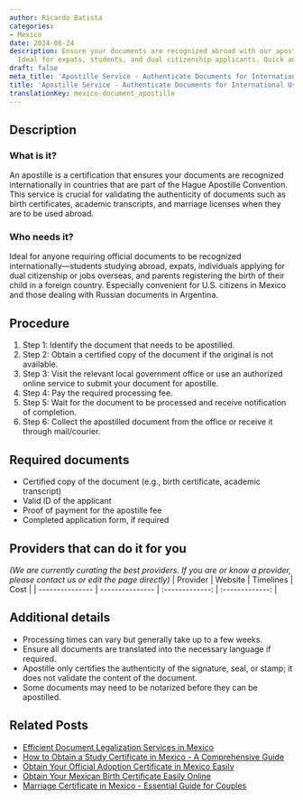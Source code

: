 ```yaml
---
author: Ricardo Batista
categories:
- Mexico
date: 2024-06-24
description: Ensure your documents are recognized abroad with our apostille service.
  Ideal for expats, students, and dual citizenship applicants. Quick and secure process.
draft: false
meta_title: 'Apostille Service - Authenticate Documents for International Use'
title: 'Apostille Service - Authenticate Documents for International Use'
translationKey: mexico-document_apostille
---
```



## Description
### What is it?
An apostille is a certification that ensures your documents are recognized internationally in countries that are part of the Hague Apostille Convention. This service is crucial for validating the authenticity of documents such as birth certificates, academic transcripts, and marriage licenses when they are to be used abroad.

### Who needs it?
Ideal for anyone requiring official documents to be recognized internationally—students studying abroad, expats, individuals applying for dual citizenship or jobs overseas, and parents registering the birth of their child in a foreign country. Especially convenient for U.S. citizens in Mexico and those dealing with Russian documents in Argentina.

## Procedure

1. Step 1: Identify the document that needs to be apostilled.
2. Step 2: Obtain a certified copy of the document if the original is not available.
3. Step 3: Visit the relevant local government office or use an authorized online service to submit your document for apostille.
4. Step 4: Pay the required processing fee.
5. Step 5: Wait for the document to be processed and receive notification of completion.
6. Step 6: Collect the apostilled document from the office or receive it through mail/courier.


## Required documents

- Certified copy of the document (e.g., birth certificate, academic transcript)
- Valid ID of the applicant
- Proof of payment for the apostille fee
- Completed application form, if required


## Providers that can do it for you
_(We are currently curating the best providers. If you are or know a provider, please contact us or edit the page directly)_
| Provider        |     Website     |     Timelines    |       Cost      |
| --------------- | --------------- |  :-------------: | :-------------: |

## Additional details

- Processing times can vary but generally take up to a few weeks.
- Ensure all documents are translated into the necessary language if required.
- Apostille only certifies the authenticity of the signature, seal, or stamp; it does not validate the content of the document.
- Some documents may need to be notarized before they can be apostilled.

## Related Posts

- [Efficient Document Legalization Services in Mexico](https://tramitit.com/english/guides/mexico/document_legalization/)
- [How to Obtain a Study Certificate in Mexico - A Comprehensive Guide](https://tramitit.com/english/guides/mexico/study_certificate/)
- [Obtain Your Official Adoption Certificate in Mexico Easily](https://tramitit.com/english/guides/mexico/adoption_certificate_request/)
- [Obtain Your Mexican Birth Certificate Easily Online](https://tramitit.com/english/guides/mexico/birth_certificate/)
- [Marriage Certificate in Mexico - Essential Guide for Couples](https://tramitit.com/english/guides/mexico/marriage_certificate/)